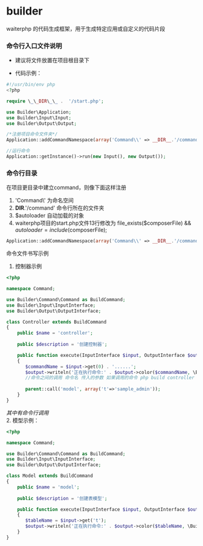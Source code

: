 # builder
waiterphp 的代码生成框架，用于生成特定应用或自定义的代码片段

### 命令行入口文件说明
- 建议将文件放置在项目根目录下

- 代码示例：
```php 
#!/usr/bin/env php
<?php

require \_\_DIR\_\_ .  '/start.php';

use Builder\Application;
use Builder\Input\Input;
use Builder\Output\Output;

/*注册项目命令文件夹*/
Application::addCommandNamespace(array('Command\\' => __DIR__.'/command'), $autoloader);

//运行命令
Application::getInstance()->run(new Input(), new Output());
```
### 命令行目录
在项目更目录中建立command，则像下面这样注册
1. 'Command\\' 为命名空间
2. __DIR__.'/command' 命令行所在的文件夹
3. $autoloader  自动加载的对象
4. waiterphp项目的start.php文件13行修改为 file_exists($composerFile) && $autoloader = include($composerFile);
```php
Application::addCommandNamespace(array('Command\\' => __DIR__.'/command'), $autoloader);
```

命令文件书写示例
1. 控制器示例
```php
<?php

namespace Command;

use Builder\Command\Command as BuildCommand;
use Builder\Input\InputInterface;
use Builder\Output\OutputInterface;

class Controller extends BuildCommand
{
    public $name = 'controller';
    
    public $description = '创建控制器';

    public function execute(InputInterface $input, OutputInterface $output)
    {
       $commandName = $input->get(0) . '......';
       $output->writeln('正在执行命令:' . $output->color($commandName, \Builder\Output\Color::F_GREEN));
       //命令之间的调用 命令名 传入的参数 如果调用的命令 php build controller -t sample_admin 则下面的参数可以省略model会直接从命令行参数取得
       
       parent::call('model', array('t'=>'sample_admin'));
    }
}
```
*其中有命令行调用*   
2. 模型示例：
```php 
<?php

namespace Command;

use Builder\Command\Command as BuildCommand;
use Builder\Input\InputInterface;
use Builder\Output\OutputInterface;

class Model extends BuildCommand
{
    public $name = 'model';
    
    public $description = '创建表模型';

    public function execute(InputInterface $input, OutputInterface $output)
    {
       $tableName = $input->get('t');
       $output->writeln('正在执行命令:' . $output->color($tableName, \Builder\Output\Color::F_GREEN));
    }
}
```